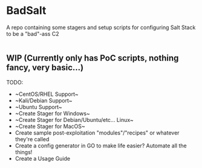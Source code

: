 # BadSalt
A repo containing some stagers and setup scripts for configuring Salt Stack to be a "bad"-ass C2

<p align="center">
  <img src=""/>
 </p>

## WIP (Currently only has PoC scripts, nothing fancy, very basic...)
TODO:
- ~CentOS/RHEL Support~
- ~Kali/Debian Support~
- ~Ubuntu Support~
- ~Create Stager for Windows~
- ~Create Stager for Debian/Ubuntu/etc... Linux~
- ~Create Stager for MacOS~
- Create sample post-exploitation "modules"/"recipes" or whatever they're called
- Create a config generator in GO to make life easier? Automate all the things!
- Create a Usage Guide
